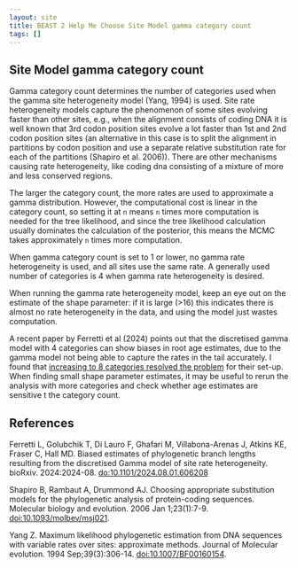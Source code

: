 ```yaml
---
layout: site
title: BEAST 2 Help Me Choose Site Model gamma category count
tags: []
---
```


## Site Model gamma category count

Gamma category count determines the number of categories used when the gamma site heterogeneity model (Yang, 1994) is used. 
Site rate heterogeneity models capture the phenomenon of some sites evolving faster than other sites, e.g., when the alignment consists of coding DNA it is well known that 3rd codon position sites evolve a lot faster than 1st and 2nd codon position sites (an alternative in this case is to split the alignment in partitions by codon position and use a separate relative substitution rate for each of the partitions (Shapiro et al. 2006)).
There are other mechanisms causing rate heterogeneity, like coding dna consisting of a mixture of more and less conserved regions.

The larger the category count, the more rates are used to approximate a gamma distribution. 
However, the computational cost is linear in the category count, so setting it at `n` means `n` times more computation is needed for the tree likelihood, and since the tree likelihood calculation usually dominates the calculation of the posterior, this means the MCMC takes approximately `n` times more computation.

When gamma category count is set to 1 or lower, no gamma rate heterogeneity is used, and all sites use the same rate.
A generally used number of categories is 4 when gamma rate heterogeneity is desired.

When running the gamma rate heterogeneity model, keep an eye out on the estimate of the shape parameter: if it is large (>16) this indicates there is almost no rate heterogeneity in the data, and using the model just wastes computation.


A recent paper by Ferretti et al (2024) points out that the discretised gamma model with 4 categories can show biases in root age estimates, due to the gamma model not being able to capture the rates in the tail accurately.
I found that <a href="https://www.beast2.org/2024/09/01/use-free-rates-or-not.html">increasing to 8 categories resolved the problem</a> for their set-up.
When finding small shape parameter estimates, it may be useful to rerun the analysis with more categories and check whether age estimates are sensitive t the category count.


## References

Ferretti L, Golubchik T, Di Lauro F, Ghafari M, Villabona-Arenas J, Atkins KE, Fraser C, Hall MD. Biased estimates of phylogenetic branch lengths resulting from the discretised Gamma model of site rate heterogeneity. bioRxiv. 2024:2024-08. <a href="https://doi.org/10.1101/2024.08.01.606208">do:10.1101/2024.08.01.606208</a>

Shapiro B, Rambaut A, Drummond AJ. Choosing appropriate substitution models for the phylogenetic analysis of protein-coding sequences. Molecular biology and evolution. 2006 Jan 1;23(1):7-9. <a href="http://doi.org/10.1093/molbev/msj021">doi:10.1093/molbev/msj021</a>.

Yang Z. Maximum likelihood phylogenetic estimation from DNA sequences with variable rates over sites: approximate methods. Journal of Molecular evolution. 1994 Sep;39(3):306-14. <a href="http://doi.org/10.1007/BF00160154">doi:10.1007/BF00160154</a>.